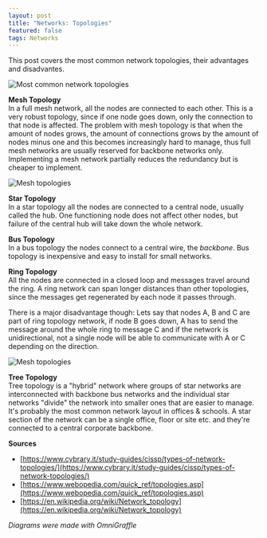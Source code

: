 ```yaml
---
layout: post
title: "Networks: Topologies"
featured: false
tags: Networks
---
```


This post covers the most common network topologies, their advantages and disadvantes.

<!--more-->

![Most common network topologies]({{site.baseurl}}/images/posts/network_topologies.svg)

**Mesh Topology**  
In a full mesh network, all the nodes are connected to each other. This is a very robust topology, since if one node goes down, only the connection to that node is affected. The problem with mesh topology is that when the amount of nodes grows, the amount of connections grows by the amount of nodes minus one and this becomes increasingly hard to manage, thus full mesh networks are usually reserved for backbone networks only. Implementing a mesh network partially reduces the redundancy but is cheaper to implement.

![Mesh topologies]({{site.baseurl}}/images/posts/network_topologies_mesh.svg)

**Star Topology**  
In a star topology all the nodes are connected to a central node, usually called the hub. One functioning node does not affect other nodes, but failure of the central hub will take down the whole network.

**Bus Topology**  
In a bus topology the nodes connect to a central wire, the *backbone*. Bus topology is inexpensive and easy to install for small networks.

**Ring Topology**  
All the nodes are connected in a closed loop and messages travel around the ring. A ring network can span longer distances than other topologies, since the messages get regenerated by each node it passes through. 

There is a major disadvantage though: Lets say that nodes A, B and C are part of ring topology network, if node B goes down, A has to send the message around the whole ring to message C and if the network is unidirectional, not a single node will be able to communicate with A or C depending on the direction.

![Mesh topologies]({{site.baseurl}}/images/posts/network_topologies_ring.svg)

**Tree Topology**  
Tree topology is a "hybrid" network where groups of star networks are interconnected with backbone bus networks and the individual star networks "divide" the network into smaller ones that are easier to manage. It's probably the most common network layout in offices & schools. A star section of the network can be a single office, floor or site etc. and they're connected to a central corporate backbone.

**Sources**

- [https://www.cybrary.it/study-guides/cissp/types-of-network-topologies/](https://www.cybrary.it/study-guides/cissp/types-of-network-topologies/)
- [https://www.webopedia.com/quick_ref/topologies.asp](https://www.webopedia.com/quick_ref/topologies.asp)
- [https://en.wikipedia.org/wiki/Network_topology](https://en.wikipedia.org/wiki/Network_topology)

*Diagrams were made with OmniGraffle*